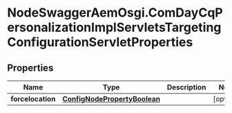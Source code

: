 # NodeSwaggerAemOsgi.ComDayCqPersonalizationImplServletsTargetingConfigurationServletProperties

## Properties

Name | Type | Description | Notes
------------ | ------------- | ------------- | -------------
**forcelocation** | [**ConfigNodePropertyBoolean**](ConfigNodePropertyBoolean.md) |  | [optional] 



